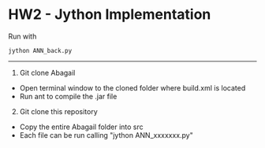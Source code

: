 # HW2 - Jython Implementation

Run with

```
jython ANN_back.py
```

---------------

1) Git clone Abagail
- Open terminal window to the cloned folder where build.xml is located
- Run ant to compile the .jar file

2) Git clone this repository
- Copy the entire Abagail folder into src
- Each file can be run calling "jython ANN_xxxxxxx.py"

 
